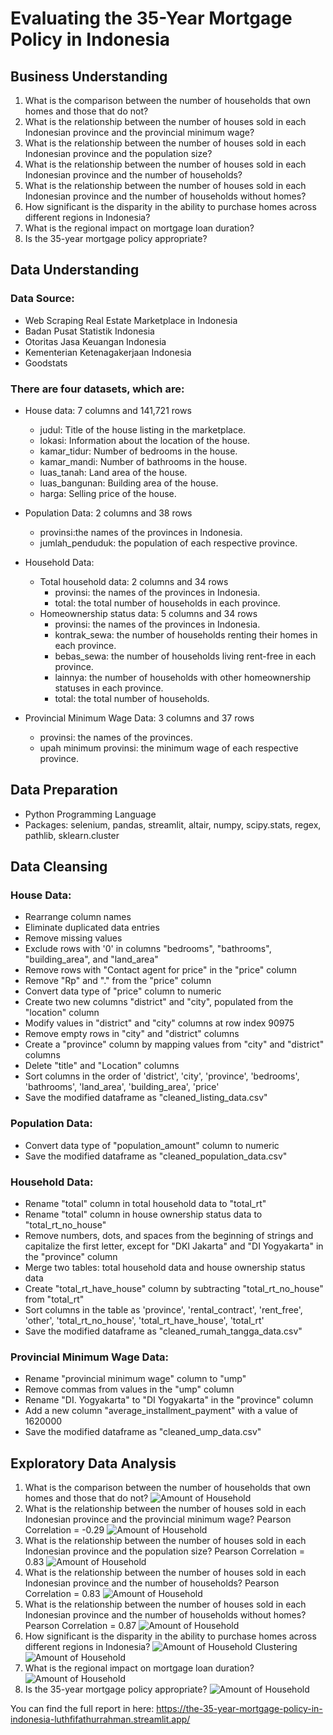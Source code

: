 # Evaluating the 35-Year Mortgage Policy in Indonesia

## Business Understanding
1. What is the comparison between the number of households that own homes and those that do not?
2. What is the relationship between the number of houses sold in each Indonesian province and the provincial minimum wage?
3. What is the relationship between the number of houses sold in each Indonesian province and the population size?
4. What is the relationship between the number of houses sold in each Indonesian province and the number of households?
5. What is the relationship between the number of houses sold in each Indonesian province and the number of households without homes?
6. How significant is the disparity in the ability to purchase homes across different regions in Indonesia?
7. What is the regional impact on mortgage loan duration?
8. Is the 35-year mortgage policy appropriate?

## Data Understanding
### Data Source:
  - Web Scraping Real Estate Marketplace in Indonesia
  - Badan Pusat Statistik Indonesia
  - Otoritas Jasa Keuangan Indonesia
  - Kementerian Ketenagakerjaan Indonesia
  - Goodstats
    
### There are four datasets, which are:
  - House data: 7 columns and 141,721 rows
    - judul: Title of the house listing in the marketplace.
    - lokasi: Information about the location of the house.
    - kamar_tidur: Number of bedrooms in the house.
    - kamar_mandi: Number of bathrooms in the house.
    - luas_tanah: Land area of the house.
    - luas_bangunan: Building area of the house.
    - harga: Selling price of the house.
      
  - Population Data: 2 columns and 38 rows
    - provinsi:the names of the provinces in Indonesia.
    - jumlah_penduduk: the population of each respective province.
      
  - Household Data:
    - Total household data: 2 columns and 34 rows
      - provinsi: the names of the provinces in Indonesia.
      - total: the total number of households in each province.
    - Homeownership status data: 5 columns and 34 rows
      - provinsi: the names of the provinces in Indonesia.
      - kontrak_sewa: the number of households renting their homes in each province.
      - bebas_sewa: the number of households living rent-free in each province.
      - lainnya: the number of households with other homeownership statuses in each province.
      - total: the total number of households.
        
  - Provincial Minimum Wage Data: 3 columns and 37 rows
    - provinsi: the names of the provinces.
    - upah minimum provinsi: the minimum wage of each respective province.

## Data Preparation
-	Python Programming Language
-	Packages: selenium, pandas, streamlit, altair, numpy, scipy.stats, regex, pathlib, sklearn.cluster

## Data Cleansing
### House Data:
  - Rearrange column names
  - Eliminate duplicated data entries
  - Remove missing values
  - Exclude rows with '0' in columns "bedrooms", "bathrooms", "building_area", and "land_area"
  - Remove rows with "Contact agent for price" in the "price" column
  - Remove "Rp" and "." from the "price" column
  - Convert data type of "price" column to numeric
  - Create two new columns "district" and "city", populated from the "location" column
  - Modify values in "district" and "city" columns at row index 90975
  - Remove empty rows in "city" and "district" columns
  - Create a "province" column by mapping values from "city" and "district" columns
  - Delete "title" and "Location" columns
  - Sort columns in the order of 'district', 'city', 'province', 'bedrooms', 'bathrooms', 'land_area', 'building_area', 'price'
  - Save the modified dataframe as "cleaned_listing_data.csv"

### Population Data:
  - Convert data type of "population_amount" column to numeric
  - Save the modified dataframe as "cleaned_population_data.csv"

### Household Data:
  - Rename "total" column in total household data to "total_rt"
  - Rename "total" column in house ownership status data to "total_rt_no_house"
  - Remove numbers, dots, and spaces from the beginning of strings and capitalize the first letter, except for "DKI Jakarta" and "DI Yogyakarta" in the "province" column
  - Merge two tables: total household data and house ownership status data
  - Create "total_rt_have_house" column by subtracting "total_rt_no_house" from "total_rt"
  - Sort columns in the table as 'province', 'rental_contract', 'rent_free', 'other', 'total_rt_no_house', 'total_rt_have_house', 'total_rt'
  - Save the modified dataframe as "cleaned_rumah_tangga_data.csv"

### Provincial Minimum Wage Data:
  - Rename "provincial minimum wage" column to "ump"
  - Remove commas from values in the "ump" column
  - Rename "DI. Yogyakarta" to "DI Yogyakarta" in the "province" column
  - Add a new column "average_installment_payment" with a value of 1620000
  - Save the modified dataframe as "cleaned_ump_data.csv"

## Exploratory Data Analysis
1. What is the comparison between the number of households that own homes and those that do not?
   ![Amount of Household](https://raw.githubusercontent.com/luthfifathurrahman/The-35-Year-Mortgage-Policy-In-Indonesia/main/image/What%20is%20the%20comparison%20between%20the%20number%20of%20households%20that%20own%20homes%20and%20those%20that%20do%20not.png)
2. What is the relationship between the number of houses sold in each Indonesian province and the provincial minimum wage?
   Pearson Correlation = -0.29
   ![Amount of Household](https://raw.githubusercontent.com/luthfifathurrahman/The-35-Year-Mortgage-Policy-In-Indonesia/main/image/What%20is%20the%20relationship%20between%20the%20number%20of%20houses%20sold%20in%20each%20Indonesian%20province%20and%20the%20provincial%20minimum%20wage.png)
3. What is the relationship between the number of houses sold in each Indonesian province and the population size?
   Pearson Correlation = 0.83
   ![Amount of Household](https://raw.githubusercontent.com/luthfifathurrahman/The-35-Year-Mortgage-Policy-In-Indonesia/main/image/What%20is%20the%20relationship%20between%20the%20number%20of%20houses%20sold%20in%20each%20Indonesian%20province%20and%20the%20population%20size.png)
4. What is the relationship between the number of houses sold in each Indonesian province and the number of households?
   Pearson Correlation = 0.83
   ![Amount of Household](https://raw.githubusercontent.com/luthfifathurrahman/The-35-Year-Mortgage-Policy-In-Indonesia/main/image/What%20is%20the%20relationship%20between%20the%20number%20of%20houses%20sold%20in%20each%20Indonesian%20province%20and%20the%20number%20of%20households.png)
5. What is the relationship between the number of houses sold in each Indonesian province and the number of households without homes?
   Pearson Correlation = 0.87
   ![Amount of Household](https://raw.githubusercontent.com/luthfifathurrahman/The-35-Year-Mortgage-Policy-In-Indonesia/main/image/What%20is%20the%20relationship%20between%20the%20number%20of%20houses%20sold%20in%20each%20Indonesian%20province%20and%20the%20number%20of%20households%20without%20homes.png)
6. How significant is the disparity in the ability to purchase homes across different regions in Indonesia?
   ![Amount of Household](https://raw.githubusercontent.com/luthfifathurrahman/The-35-Year-Mortgage-Policy-In-Indonesia/main/image/How%20significant%20is%20the%20disparity%20in%20the%20ability%20to%20purchase%20homes%20across%20different%20regions%20in%20Indonesia.png)
   Clustering
   ![Amount of Household](https://raw.githubusercontent.com/luthfifathurrahman/The-35-Year-Mortgage-Policy-In-Indonesia/main/image/Cluster%20UMP.png)
7. What is the regional impact on mortgage loan duration?
   ![Amount of Household](https://raw.githubusercontent.com/luthfifathurrahman/The-35-Year-Mortgage-Policy-In-Indonesia/main/image/What%20is%20the%20regional%20impact%20on%20mortgage%20loan%20duration.png)
8. Is the 35-year mortgage policy appropriate?
   ![Amount of Household](https://raw.githubusercontent.com/luthfifathurrahman/The-35-Year-Mortgage-Policy-In-Indonesia/main/image/Is%20the%2035-year%20mortgage%20policy%20appropriate.PNG)

You can find the full report in here: https://the-35-year-mortgage-policy-in-indonesia-luthfifathurrahman.streamlit.app/


